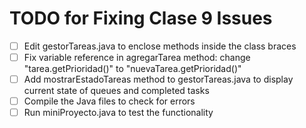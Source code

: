 # TODO for Fixing Clase 9 Issues

- [ ] Edit gestorTareas.java to enclose methods inside the class braces
- [ ] Fix variable reference in agregarTarea method: change "tarea.getPrioridad()" to "nuevaTarea.getPrioridad()"
- [ ] Add mostrarEstadoTareas method to gestorTareas.java to display current state of queues and completed tasks
- [ ] Compile the Java files to check for errors
- [ ] Run miniProyecto.java to test the functionality
